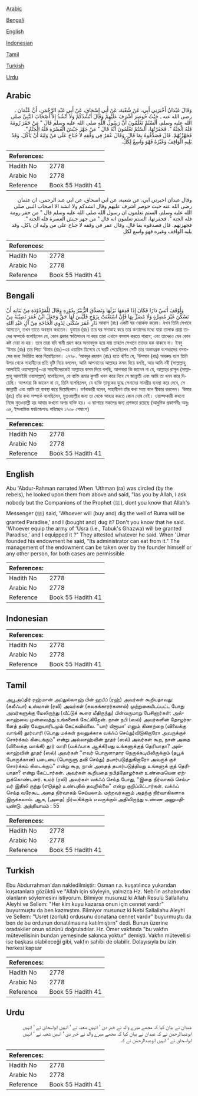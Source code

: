 [Arabic](#arabic)

[Bengali](#bengali)

[English](#english)

[Indonesian](#indonesian)

[Tamil](#tamil)

[Turkish](#turkish)

[Urdu](#urdu)

## Arabic


<div dir="rtl" lang="ar" style={{fontSize:'larger',backgroundColor:'#f8f9fa',padding:20}}>
وَقَالَ عَبْدَانُ أَخْبَرَنِي أَبِي، عَنْ شُعْبَةَ، عَنْ أَبِي إِسْحَاقَ، عَنْ أَبِي عَبْدِ الرَّحْمَنِ، أَنَّ عُثْمَانَ ـ رضى الله عنه ـ حَيْثُ حُوصِرَ أَشْرَفَ عَلَيْهِمْ وَقَالَ أَنْشُدُكُمْ وَلاَ أَنْشُدُ إِلاَّ أَصْحَابَ النَّبِيِّ صلى الله عليه وسلم، أَلَسْتُمْ تَعْلَمُونَ أَنَّ رَسُولَ اللَّهِ صلى الله عليه وسلم قَالَ ‏"‏ مَنْ حَفَرَ رُومَةَ فَلَهُ الْجَنَّةُ ‏"‏‏.‏ فَحَفَرْتُهَا، أَلَسْتُمْ تَعْلَمُونَ أَنَّهُ قَالَ ‏"‏ مَنْ جَهَّزَ جَيْشَ الْعُسْرَةِ فَلَهُ الْجَنَّةُ ‏"‏‏.‏ فَجَهَّزْتُهُمْ‏.‏ قَالَ فَصَدَّقُوهُ بِمَا قَالَ‏.‏ وَقَالَ عُمَرُ فِي وَقْفِهِ لاَ جُنَاحَ عَلَى مَنْ وَلِيَهُ أَنْ يَأْكُلَ‏.‏ وَقَدْ يَلِيهِ الْوَاقِفُ وَغَيْرُهُ فَهْوَ وَاسِعٌ لِكُلٍّ‏.‏
</div>
<div style={{backgroundColor:'#f8f9fa',padding:20, marginBottom: 10}}><table> <thead> <tr> <th>References:</th> <th></th> </tr> </thead> <tbody><tr><td>Hadith No</td><td>2778</td></tr><tr><td>Arabic No</td><td>2778</td></tr><tr><td>Reference</td><td>Book 55 Hadith 41</td></tr></tbody></table></div>


<div dir="rtl" lang="ar" style={{fontSize:'larger',backgroundColor:'#f8f9fa',padding:20}}>
وقال عبدان اخبرني ابي، عن شعبة، عن ابي اسحاق، عن ابي عبد الرحمن، ان عثمان رضى الله عنه حيث حوصر اشرف عليهم وقال انشدكم ولا انشد الا اصحاب النبي صلى الله عليه وسلم، الستم تعلمون ان رسول الله صلى الله عليه وسلم قال " من حفر رومة فله الجنة ". فحفرتها، الستم تعلمون انه قال " من جهز جيش العسرة فله الجنة ". فجهزتهم. قال فصدقوه بما قال. وقال عمر في وقفه لا جناح على من وليه ان ياكل. وقد يليه الواقف وغيره فهو واسع لكل
</div>
<div style={{backgroundColor:'#f8f9fa',padding:20, marginBottom: 10}}><table> <thead> <tr> <th>References:</th> <th></th> </tr> </thead> <tbody><tr><td>Hadith No</td><td>2778</td></tr><tr><td>Arabic No</td><td>2778</td></tr><tr><td>Reference</td><td>Book 55 Hadith 41</td></tr></tbody></table></div>

## Bengali


<div dir="ltr" lang="bn" style={{fontSize:'larger',backgroundColor:'#f8f9fa',padding:20}}>
وَأَوْقَفَ أَنَسٌ دَارًا فَكَانَ إِذَا قَدِمَهَا نَزَلَهَا وَتَصَدَّقَ الزُّبَيْرُ بِدُوْرِهِ وَقَالَ لِلْمَرْدُوْدَةِ مِنْ بَنَاتِهِ أَنْ تَسْكُنَ غَيْرَ مُضِرَّةٍ وَلَا مُضَرٍّ بِهَا فَإِنْ اسْتَغْنَتْ بِزَوْجٍ فَلَيْسَ لَهَا حَقٌّ وَجَعَلَ ابْنُ عُمَرَ نَصِيْبَهُ مِنْ دَارِ عُمَرَ سُكْنَى لِذَوِي الْحَاجَةِ مِنْ آلِ عَبْدِ اللهِ আনাস (রাঃ) একটি ঘর ওয়াকফ করেন। যখন তিনি সেখানে আসতেন, তখন তাতে অবস্থান করতেন। যুবায়র (রাঃ) তার ঘর সদাকাহ করে তার কন্যাদের মধ্যে যারা তালাক প্রাপ্তা তাদের সম্পর্কে বলেছিলেন যে, কোন প্রকার ক্ষতিসাধন না করে তারা এখানে বসবাস করতে পারবে; এবং তাদেরও যেন কোন কষ্ট দেয়া না হয়। তবে তারা যদি স্বামী গ্রহণ করে অভাবমুক্ত হয়ে যায় তাহলে সেখানে তাদের হক থাকবে না। ইবনু ‘উমার (রাঃ) তার পিতা ‘উমার (রাঃ)-এর ওয়ারিস হিসেবে যে ঘরটি পেয়েছিলেন সেটি তার অভাবগ্রস্ত বংশধরদের বসবাসের জন্য নির্ধারিত করে দিয়েছিলেন। ২৭৭৮. ‘আবদুর রহমান (রাঃ) হতে বর্ণিত যে, ‘উসমান (রাঃ) অবরুদ্ধ হলে তিনি উপর থেকে সাহাবীদের প্রতি দৃষ্টি দিয়ে বললেন, আমি আপনাদের আল্লাহর কসম দিয়ে বলছি, আর আমি নবী (সাল্লাল্লাহু আলাইহি ওয়াসাল্লাম)-এর সাহাবীদেরকেই আল্লাহর কসম দিয়ে বলছি, আপনারা কি জানেন না যে, আল্লাহর রাসূল (সাল্লাল্লাহু আলাইহি ওয়াসাল্লাম) বলেছিলেন, যে ব্যক্তি রূমার কুপটি খনন করে দিবে সে জান্নাতী এবং আমি তা খনন করে দিয়েছি। আপনারা কি জানেন না যে, তিনি বলেছিলেন, যে ব্যক্তি তাবূকের যুদ্ধে সেনাদের সামগ্রীর ব্যবস্থা করে দেবে, সে জান্নাতী এবং আমি তা ব্যবস্থা করে দিয়েছিলাম। বর্ণনাকারী বলেন, সাহাবীগণ তাঁর কথা সত্য বলে স্বীকার করলেন। ‘উমার (রাঃ) তাঁর কথা সম্পর্কে বলেছিলেন, মুতওয়াল্লীর জন্য তা থেকে আহার করতে কোন দোষ নেই। ওয়াক্ফকারী কখনো নিজে মুতওয়াল্লী হয় আবার কখনো অপর ব্যক্তি হয়। এ ব্যাপারে সকলের জন্য প্রশস্ততা রয়েছে (আধুনিক প্রকাশনীঃ অনুঃ ৩৪, ইসলামিক ফাউন্ডেশনঃ পরিচ্ছেদ ১৭৩৮ শেষাংশ)
</div>
<div style={{backgroundColor:'#f8f9fa',padding:20, marginBottom: 10}}><table> <thead> <tr> <th>References:</th> <th></th> </tr> </thead> <tbody><tr><td>Hadith No</td><td>2778</td></tr><tr><td>Arabic No</td><td>2778</td></tr><tr><td>Reference</td><td>Book 55 Hadith 41</td></tr></tbody></table></div>

## English


<div dir="ltr" lang="en" style={{fontSize:'larger',backgroundColor:'#f8f9fa',padding:20}}>
Abu 'Abdur-Rahman narrated:When 'Uthman (ra) was circled (by the rebels), he looked upon them from above and said, "Ias you by Allah, I ask nobody but the Companions of the Prophet (ﷺ), dont you know that Allah's Messenger (ﷺ) said, 'Whoever will (buy and) dig the well of Ruma will be granted Paradise,' and I (bought and) dug it? Don't you know that he said. 'Whoever equip the army of 'Usra (i.e., Tabuk's Ghazwa) will be granted Paradise,' and I equipped it ?" They attested whatever he said. When 'Umar founded his endowment he said, "Its administrator can eat from it." The management of the endowment can be taken over by the founder himself or any other person, for both cases are permissible
</div>
<div style={{backgroundColor:'#f8f9fa',padding:20, marginBottom: 10}}><table> <thead> <tr> <th>References:</th> <th></th> </tr> </thead> <tbody><tr><td>Hadith No</td><td>2778</td></tr><tr><td>Arabic No</td><td>2778</td></tr><tr><td>Reference</td><td>Book 55 Hadith 41</td></tr></tbody></table></div>

## Indonesian


<div dir="ltr" lang="id" style={{fontSize:'larger',backgroundColor:'#f8f9fa',padding:20}}>

</div>
<div style={{backgroundColor:'#f8f9fa',padding:20, marginBottom: 10}}><table> <thead> <tr> <th>References:</th> <th></th> </tr> </thead> <tbody><tr><td>Hadith No</td><td>2778</td></tr><tr><td>Arabic No</td><td>2778</td></tr><tr><td>Reference</td><td>Book 55 Hadith 41</td></tr></tbody></table></div>

## Tamil


<div dir="ltr" lang="ta" style={{fontSize:'larger',backgroundColor:'#f8f9fa',padding:20}}>
அபூஅப்திர் ரஹ்மான் அப்துல்லாஹ் பின் ஹபீப் (ரஹ்) அவர்கள் கூறியதாவது: (கலீஃபா) உஸ்மான் (ரலி) அவர்கள் (கலகக்காரர்களால்) முற்றுகையிடப்பட்ட போது அவர்களுக்கு மேலிருந்து (வீட்டுக் கூரை மீதிருந்து) பின்வருமாறு பேசினார்கள்: அல்லாஹ்வை முன்வைத்து உங்களைக் கேட்கிறேன். நான் நபி (ஸல்) அவர்களின் தோழர்களைத் தவிர வேறுயாரிடமும் கேட்கவில்லை. ‘‘யார் யிரூமா’ எனும் கிணற்றை (விலைக்கு வாங்கி) தூர்வாரி (பொது மக்கள் நலனுக்காக வக்ஃப் செய்து)விடுகிறாரோ அவருக்குச் சொர்க்கம் கிடைக்கும்” என்று அல்லாஹ்வின் தூதர் (ஸல்) அவர்கள் கூற, நான் அதை (விலைக்கு வாங்கி) தூர் வாரி (வக்ஃபாக ஆக்கி)யது உங்களுக்குத் தெரியாதா? அல்லாஹ்வின் தூதர் (ஸல்) அவர்கள் ‘‘எவர் பொருளாதார நெருக்கடியிலிருக்கும் (தபூக் போருக்கான) படையை (பொருளு தவி செய்து) தயார்படுத்துகிறாரோ அவருக் குச் சொர்க்கம் கிடைக்கும்” என்று கூற, நான் அதைத் தயார்படுத்தியது உங்களுக் குத் தெரியாதா? என்று கேட்டார்கள். அவர்கள் கூறியதை நபித்தோழர்கள் உண்மையென ஏற்றுக்கொண்டனர். உமர் (ரலி) அவர்கள் வக்ஃப் செய்த போது, ‘‘இதை நிர்வாகம் செய்பவர் இதிலி ருந்து (எடுத்து) உண்பதில் தவறில்லை” என்று குறிப்பிட்டார்கள். வக்ஃப் செய்த வரேகூட அதை நிர்வாகம் செய்யலாம். மற்றவர்களும் அதற்கு நிர்வாகிகளாக இருக்கலாம். ஆக, (அதை) நிர்வகிக்கும் எவருக்கும் அதிலிருந்து உண்ண அனுமதியுண்டு. அத்தியாயம் : 55
</div>
<div style={{backgroundColor:'#f8f9fa',padding:20, marginBottom: 10}}><table> <thead> <tr> <th>References:</th> <th></th> </tr> </thead> <tbody><tr><td>Hadith No</td><td>2778</td></tr><tr><td>Arabic No</td><td>2778</td></tr><tr><td>Reference</td><td>Book 55 Hadith 41</td></tr></tbody></table></div>

## Turkish


<div dir="ltr" lang="tr" style={{fontSize:'larger',backgroundColor:'#f8f9fa',padding:20}}>
Ebu Abdurrahman'dan nakledilmiştir: Osman r.a. kuşatılınca yukarıdan kuşatanlara gözüktü ve "Allah için söyleyin, yalnızca Hz. Nebi'in ashabından olanların söylemesini istiyorum. Bilmiyor musunuz ki Allah Resulü Sallallahu Aleyhi ve Sellem: "Her kim kuyu kazarsa onun için cennet vardır" buyurmuştu da ben kazmıştım. Bilmiyor musunuz ki Nebi Sallallahu Aleyhi ve Sellem: "Usret (zorluk) ordusunu donatana cennet vardır" buyurmuştu da ben de bu ordunun donatılmasına katılmıştırn" dedi. Bunun üzerine oradakiler onun sözünü doğruladılar. Hz. Ömer vakfında "bu vakfın mütevellisinin bundan yemesinde sakınca yoktur" demişti. Vakfın mütevellisi ise başkası olabileceği gibi, vakfın sahibi de olabilir. Dolayısıyla bu izin herkesi kapsar
</div>
<div style={{backgroundColor:'#f8f9fa',padding:20, marginBottom: 10}}><table> <thead> <tr> <th>References:</th> <th></th> </tr> </thead> <tbody><tr><td>Hadith No</td><td>2778</td></tr><tr><td>Arabic No</td><td>2778</td></tr><tr><td>Reference</td><td>Book 55 Hadith 41</td></tr></tbody></table></div>

## Urdu


<div dir="rtl" lang="ur" style={{fontSize:'larger',backgroundColor:'#f8f9fa',padding:20}}>
عبدان نے بیان کیا کہ مجھے میرے والد نے خبر دی ‘ انہیں شعبہ نے ‘ انہیں ابواسحاق نے ‘ انہیں ابوعبدالرحمٰن نے کہ عبدان نے بیان کیا کہ مجھے میرے والد نے خبر دی ‘ انہیں شعبہ نے ‘ انہیں ابواسحاق نے ‘ انہیں ابوعبدالرحمٰن نے کہ
</div>
<div style={{backgroundColor:'#f8f9fa',padding:20, marginBottom: 10}}><table> <thead> <tr> <th>References:</th> <th></th> </tr> </thead> <tbody><tr><td>Hadith No</td><td>2778</td></tr><tr><td>Arabic No</td><td>2778</td></tr><tr><td>Reference</td><td>Book 55 Hadith 41</td></tr></tbody></table></div>